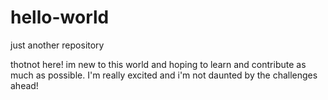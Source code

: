 # hello-world
just another repository

thotnot here! im new to this world and hoping to learn and contribute as much as possible.  I'm really excited and i'm not daunted by the challenges ahead!
